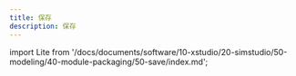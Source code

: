 ```yaml
---
title: 保存
description: 保存
---
```


import Lite from '/docs/documents/software/10-xstudio/20-simstudio/50-modeling/40-module-packaging/50-save/index.md';

<Lite />

